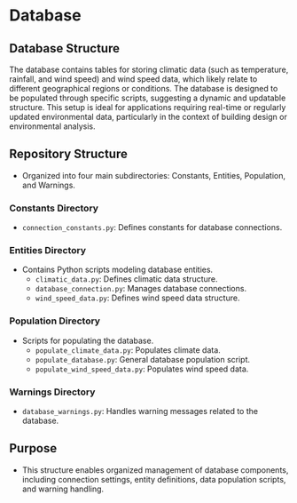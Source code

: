 # Database

## Database Structure
The database contains tables for storing climatic data (such as temperature, rainfall, and wind speed) and wind speed data, which likely relate to different geographical regions or conditions. The database is designed to be populated through specific scripts, suggesting a dynamic and updatable structure. This setup is ideal for applications requiring real-time or regularly updated environmental data, particularly in the context of building design or environmental analysis.

## Repository Structure
- Organized into four main subdirectories: Constants, Entities, Population, and Warnings.

### Constants Directory
- `connection_constants.py`: Defines constants for database connections.

### Entities Directory
- Contains Python scripts modeling database entities.
    - `climatic_data.py`: Defines climatic data structure.
    - `database_connection.py`: Manages database connections.
    - `wind_speed_data.py`: Defines wind speed data structure.

### Population Directory
- Scripts for populating the database.
    - `populate_climate_data.py`: Populates climate data.
    - `populate_database.py`: General database population script.
    - `populate_wind_speed_data.py`: Populates wind speed data.

### Warnings Directory
- `database_warnings.py`: Handles warning messages related to the database.

## Purpose
- This structure enables organized management of database components, including connection settings, entity definitions, data population scripts, and warning handling.
